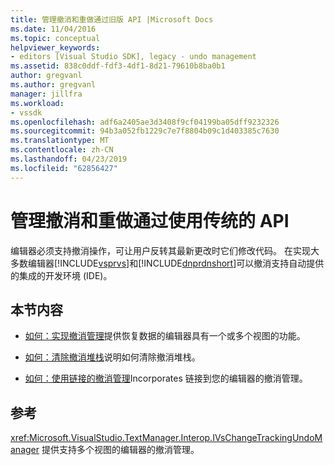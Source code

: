 ```yaml
---
title: 管理撤消和重做通过旧版 API |Microsoft Docs
ms.date: 11/04/2016
ms.topic: conceptual
helpviewer_keywords:
- editors [Visual Studio SDK], legacy - undo management
ms.assetid: 838c0ddf-fdf3-4df1-8d21-79610b8ba0b1
author: gregvanl
ms.author: gregvanl
manager: jillfra
ms.workload:
- vssdk
ms.openlocfilehash: adf6a2405ae3d3408f9cf04199ba05dff9232326
ms.sourcegitcommit: 94b3a052fb1229c7e7f8804b09c1d403385c7630
ms.translationtype: MT
ms.contentlocale: zh-CN
ms.lasthandoff: 04/23/2019
ms.locfileid: "62856427"
---
```

# <a name="manage-undo-and-redo-by-using-the-legacy-api"></a>管理撤消和重做通过使用传统的 API
编辑器必须支持撤消操作，可让用户反转其最新更改时它们修改代码。 在实现大多数编辑器[!INCLUDE[vsprvs](../code-quality/includes/vsprvs_md.md)]和[!INCLUDE[dnprdnshort](../code-quality/includes/dnprdnshort_md.md)]可以撤消支持自动提供的集成的开发环境 (IDE)。

## <a name="in-this-section"></a>本节内容
- [如何：实现撤消管理](../extensibility/how-to-implement-undo-management.md)提供恢复数据的编辑器具有一个或多个视图的功能。

- [如何：清除撤消堆栈](../extensibility/how-to-clear-the-undo-stack.md)说明如何清除撤消堆栈。

- [如何：使用链接的撤消管理](../extensibility/how-to-use-linked-undo-management.md)Incorporates 链接到您的编辑器的撤消管理。

## <a name="reference"></a>参考
 <xref:Microsoft.VisualStudio.TextManager.Interop.IVsChangeTrackingUndoManager> 提供支持多个视图的编辑器的撤消管理。
